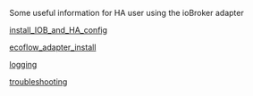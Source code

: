 Some useful information for HA user using the ioBroker adapter

[install_IOB_and_HA_config](iobrokerins.md)

[ecoflow_adapter_install](adapter.md)

[logging](logging.md)

[troubleshooting](troubleshooting.md)